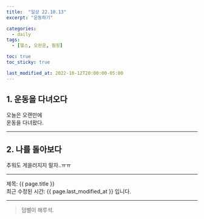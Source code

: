 ```yaml
---
title:  "일상 22.10.13"
excerpt: "운동하기"

categories:
  - daily
tags:
  - [헬스, 오완운, 펌핑]

toc: true
toc_sticky: true

last_modified_at: 2022-10-12T20:00:00-05:00
---
```


## 1. 운동을 다녀오다  
오늘은 오랜만에  
운동을 다녀왔다. 

- - -
## 2. 나를 돌아보다  
추워도 게을러지지 말자..ㅠㅠ 
  
- - - 
제목: {{ page.title }}   
최근 수정된 시간: {{ page.last_modified_at }} 입니다.
- - - 
> 덤벨이
> 해루석.
